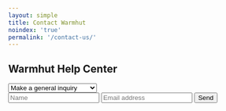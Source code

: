 ```yaml
---
layout: simple
title: Contact Warmhut
noindex: 'true'
permalink: '/contact-us/'
---
```

<section class = 'sasa insight whole'>
  <div class = 'widget'>
    <div class = 'continue previous'><i class = 'icon icon-cancel'></i></div>
    <div class = 'piece'>
      <h1>Warmhut Help Center</h1>
      <form action = 'https://formspree.io/support@warmhutgroup.com' method = 'POST' id = 'enquire'>
        <div class = 'select-wrapper'><select name="Subject" id="Subject" class="custom-select subject" placeholder="Hello, I would like to">
          <option value = 'Make a general inquiry'>Make a general inquiry</option>
          <option value = 'Request a price quote'>Request a price quote</option>
          <option value = 'Subscribe for mail updates'>Subscribe for mail updates</option>
        </select></div>
        <input type = 'text' name = 'name' id = 'name' placeholder = 'Name' required>
        <input type = 'email' name = 'email' id = 'email' placeholder = 'Email address' required>
        <input type = 'submit' class = 'submit' value = 'Send'> 
      </form>
    </div>
  </div>
</section>
